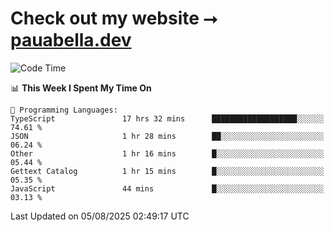 # Check out my website ⭢ [pauabella.dev](https://pauabella.dev)

<!--START_SECTION:waka-->
![Code Time](http://img.shields.io/badge/Code%20Time-4%2C668%20hrs%2022%20mins-blue)

📊 **This Week I Spent My Time On** 

```text
💬 Programming Languages: 
TypeScript               17 hrs 32 mins      ███████████████████░░░░░░   74.61 % 
JSON                     1 hr 28 mins        ██░░░░░░░░░░░░░░░░░░░░░░░   06.24 % 
Other                    1 hr 16 mins        █░░░░░░░░░░░░░░░░░░░░░░░░   05.44 % 
Gettext Catalog          1 hr 15 mins        █░░░░░░░░░░░░░░░░░░░░░░░░   05.35 % 
JavaScript               44 mins             █░░░░░░░░░░░░░░░░░░░░░░░░   03.13 % 
```


 Last Updated on 05/08/2025 02:49:17 UTC
<!--END_SECTION:waka-->
